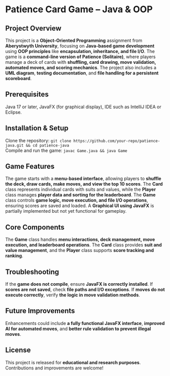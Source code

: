 # Patience Card Game – Java & OOP  
## Project Overview  
This project is a **Object-Oriented Programming** assignment from **Aberystwyth University**, focusing on **Java-based game development** using **OOP principles** like **encapsulation, inheritance, and file I/O**. The game is a **command-line version of Patience (Solitaire)**, where players manage a deck of cards with **shuffling, card drawing, move validation, automated moves, and scoring mechanics**. The project also includes a **UML diagram**, **testing documentation**, and **file handling for a persistent scoreboard**.  

## Prerequisites  
Java 17 or later, JavaFX (for graphical display), IDE such as IntelliJ IDEA or Eclipse.  

## Installation & Setup  
Clone the repository: `git clone https://github.com/your-repo/patience-java.git && cd patience-java`  
Compile and run the game: `javac Game.java && java Game`  

## Game Features  
The game starts with a **menu-based interface**, allowing players to **shuffle the deck, draw cards, make moves, and view the top 10 scores**. The **Card** class represents individual cards with suits and values, while the **Player** class manages **player data and sorting for the leaderboard**. The **Game** class controls **game logic, move execution, and file I/O operations**, ensuring scores are saved and loaded. A **Graphical UI using JavaFX** is partially implemented but not yet functional for gameplay.  

## Core Components  
The **Game** class handles **menu interactions, deck management, move execution, and leaderboard operations**. The **Card** class provides **suit and value management**, and the **Player** class supports **score tracking and ranking**.  

## Troubleshooting  
If the **game does not compile**, ensure **JavaFX is correctly installed**. If **scores are not saved**, check **file paths and I/O exceptions**. If **moves do not execute correctly**, verify **the logic in move validation methods**.  

## Future Improvements  
Enhancements could include **a fully functional JavaFX interface**, **improved AI for automated moves**, and **better rule validation to prevent illegal moves**.  

## License  
This project is released for **educational and research purposes**. Contributions and improvements are welcome!  
